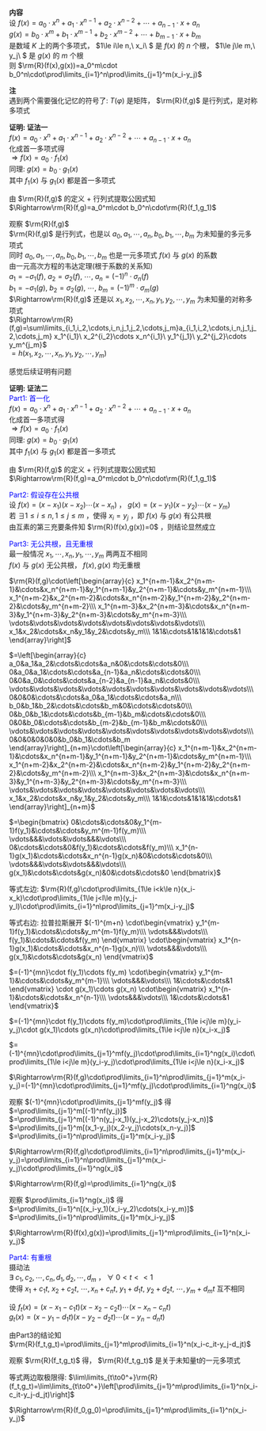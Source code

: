**内容**  
设 $f(x)=a_0\cdot x^n+a_1\cdot x^{n-1}+a_2\cdot x^{n-2}+\cdots+a_{n-1}\cdot x+a_n$  
$g(x)=b_0\cdot x^m+b_1\cdot x^{m-1}+b_2\cdot x^{m-2}+\cdots+b_{m-1}\cdot x+b_m$  
是数域 $K$ 上的两个多项式， $1\le i\le n,\ x_i\ $ 是 $f(x)$ 的 $n$ 个根， $1\le j\le m,\ y_j\ $ 是 $g(x)$ 的 $m$ 个根  
则 $\rm{R}(f(x),g(x))=a_0^m\cdot b_0^n\cdot\prod\limits_{i=1}^n\prod\limits_{j=1}^m(x_i-y_j)$  
  
**注**  
遇到两个需要强化记忆的符号了:  $T(\varphi)$ 是矩阵， $\rm{R}(f,g)$ 是行列式，是对称多项式  
  
**证明: 证法一**  
$f(x)=a_0\cdot x^n+a_1\cdot x^{n-1}+a_2\cdot x^{n-2}+\cdots+a_{n-1}\cdot x+a_n$  
化成首一多项式得  
$\Rightarrow f(x)=a_0\cdot f_1(x)$  
同理:  $g(x)=b_0\cdot g_1(x)$  
其中 $f_1(x)$ 与 $g_1(x)$ 都是首一多项式  
  
由 $\rm{R}(f,g)$ 的定义 $+$ 行列式提取公因式知  
$\Rightarrow\rm{R}(f,g)=a_0^m\cdot b_0^n\cdot\rm{R}(f_1,g_1)$  
  
观察 $\rm{R}(f,g)$  
$\rm{R}(f,g)$ 是行列式，也是以 $a_0,a_1,\cdots,a_n,b_0,b_1,\cdots,b_m$ 为未知量的多元多项式  
同时 $a_0,a_1,\cdots,a_n,b_0,b_1,\cdots,b_m$ 也是一元多项式 $f(x)$ 与 $g(x)$ 的系数  
由一元高次方程的韦达定理(根于系数的关系知)  
$a_1=-\sigma_1(f),\ a_2=\sigma_2(f),\ \cdots,\ a_n=(-1)^n\cdot\sigma_n(f)$  
$b_1=-\sigma_1(g),\ b_2=\sigma_2(g),\ \cdots,\ b_m=(-1)^m\cdot\sigma_m(g)$  
$\Rightarrow\rm{R}(f,g)$ 还是以 $x_1,x_2,\cdots,x_n,y_1,y_2,\cdots,y_m$ 为未知量的对称多项式  
$\Rightarrow\rm{R}(f,g)=\sum\limits_{i_1,i_2,\cdots,i_n,j_1,j_2,\cdots,j_m}a_{i_1,i_2,\cdots,i_n,j_1,j_2,\cdots,j_m}  
x_1^{i_1}\ x_2^{i_2}\cdots x_n^{i_1}\ y_1^{j_1}\ y_2^{j_2}\cdots y_m^{j_m}$  
$=h(x_1,x_2,\cdots,x_n,y_1,y_2,\cdots,y_m)$  
  
感觉后续证明有问题  
  
**证明: 证法二**  
<font color=blue>Part1: 首一化</font>  
$f(x)=a_0\cdot x^n+a_1\cdot x^{n-1}+a_2\cdot x^{n-2}+\cdots+a_{n-1}\cdot x+a_n$  
化成首一多项式得  
$\Rightarrow f(x)=a_0\cdot f_1(x)$  
同理:  $g(x)=b_0\cdot g_1(x)$  
其中 $f_1(x)$ 与 $g_1(x)$ 都是首一多项式  
  
由 $\rm{R}(f,g)$ 的定义 $+$ 行列式提取公因式知  
$\Rightarrow\rm{R}(f,g)=a_0^m\cdot b_0^n\cdot\rm{R}(f_1,g_1)$  
  
<font color=blue>Part2: 假设存在公共根</font>  
设 $f(x)=(x-x_1)(x-x_2)\cdots(x-x_n)$ ， $g(x)=(x-y_1)(x-y_2)\cdots(x-y_m)$  
若 $\exists 1\le i\le n, 1\le j\le m$ ，使得 $x_i=y_j$ ，即 $f(x)$ 与 $g(x)$ 有公共根  
由互素的第三充要条件知 $\rm{R}(f(x),g(x))=0$ ，则结论显然成立  
  
<font color=blue>Part3: 无公共根，且无重根</font>  
最一般情况 $x_1,\cdots,x_n,y_1,\cdots,y_m$ 两两互不相同  
$f(x)$ 与 $g(x)$ 无公共根， $f(x),g(x)$ 均无重根  
  
$\rm{R}(f,g)\cdot\left[\begin{array}{c}  
x_1^{n+m-1}&x_2^{n+m-1}&\cdots&x_n^{n+m-1}&y_1^{n+m-1}&y_2^{n+m-1}&\cdots&y_m^{n+m-1}\\\  
x_1^{n+m-2}&x_2^{n+m-2}&\cdots&x_n^{n+m-2}&y_1^{n+m-2}&y_2^{n+m-2}&\cdots&y_m^{n+m-2}\\\  
x_1^{n+m-3}&x_2^{n+m-3}&\cdots&x_n^{n+m-3}&y_1^{n+m-3}&y_2^{n+m-3}&\cdots&y_m^{n+m-3}\\\  
\vdots&\vdots&\vdots&\vdots&\vdots&\vdots&\vdots&\vdots\\\  
x_1&x_2&\cdots&x_n&y_1&y_2&\cdots&y_m\\\  
1&1&\cdots&1&1&1&\cdots&1  
\end{array}\right]$  
  
$=\left[\begin{array}{c}  
a_0&a_1&a_2&\cdots&\cdots&a_n&0&\cdots&\cdots&0\\\  
0&a_0&a_1&\cdots&\cdots&a_{n-1}&a_n&\cdots&\cdots&0\\\  
0&0&a_0&\cdots&\cdots&a_{n-2}&a_{n-1}&a_n&\cdots&0\\\  
\vdots&\vdots&\vdots&\vdots&\vdots&\vdots&\vdots&\vdots&\vdots&\vdots\\\  
0&0&0&\cdots&\cdots&a_0&a_1&\cdots&\cdots&a_n\\\  
b_0&b_1&b_2&\cdots&\cdots&b_m&0&\cdots&\cdots&0\\\  
0&b_0&b_1&\cdots&\cdots&b_{m-1}&b_m&\cdots&\cdots&0\\\  
0&0&b_0&\cdots&\cdots&b_{m-2}&b_{m-1}&b_m&\cdots&0\\\  
\vdots&\vdots&\vdots&\vdots&\vdots&\vdots&\vdots&\vdots&\vdots&\vdots\\\  
0&0&0&0&0&0&b_0&b_1&\cdots&b_m  
\end{array}\right]_{n+m}\cdot\left[\begin{array}{c}  
x_1^{n+m-1}&x_2^{n+m-1}&\cdots&x_n^{n+m-1}&y_1^{n+m-1}&y_2^{n+m-1}&\cdots&y_m^{n+m-1}\\\  
x_1^{n+m-2}&x_2^{n+m-2}&\cdots&x_n^{n+m-2}&y_1^{n+m-2}&y_2^{n+m-2}&\cdots&y_m^{n+m-2}\\\  
x_1^{n+m-3}&x_2^{n+m-3}&\cdots&x_n^{n+m-3}&y_1^{n+m-3}&y_2^{n+m-3}&\cdots&y_m^{n+m-3}\\\  
\vdots&\vdots&\vdots&\vdots&\vdots&\vdots&\vdots&\vdots\\\  
x_1&x_2&\cdots&x_n&y_1&y_2&\cdots&y_m\\\  
1&1&\cdots&1&1&1&\cdots&1  
\end{array}\right]_{n+m}$  
  
$=\begin{bmatrix}  
0&\cdots&\cdots&0&y_1^{m-1}f(y_1)&\cdots&\cdots&y_m^{m-1}f(y_m)\\\  
\vdots&&&\vdots&\vdots&&&\vdots\\\  
0&\cdots&\cdots&0&f(y_1)&\cdots&\cdots&f(y_m)\\\  
x_1^{n-1}g(x_1)&\cdots&\cdots&x_n^{n-1}g(x_n)&0&\cdots&\cdots&0\\\  
\vdots&&&\vdots&\vdots&&&\vdots\\\  
g(x_1)&\cdots&\cdots&g(x_n)&0&\cdots&\cdots&0  
\end{bmatrix}$  
  
  
等式左边:  $\rm{R}(f,g)\cdot\prod\limits_{1\le i<k\le n}(x_i-x_k)\cdot\prod\limits_{1\le j<l\le m}(y_j-y_l)\cdot\prod\limits_{i=1}^n\prod\limits_{j=1}^m(x_i-y_j)$  
  
等式右边: 拉普拉斯展开 $(-1)^{m+n}  
\cdot\begin{vmatrix}  
y_1^{m-1}f(y_1)&\cdots&\cdots&y_m^{m-1}f(y_m)\\\  
\vdots&&&\vdots\\\  
f(y_1)&\cdots&\cdots&f(y_m)  
\end{vmatrix}  
\cdot\begin{vmatrix}  
x_1^{n-1}g(x_1)&\cdots&\cdots&x_n^{n-1}g(x_n)\\\  
\vdots&&&\vdots\\\  
g(x_1)&\cdots&\cdots&g(x_n)  
\end{vmatrix}$  
  
$=(-1)^{mn}\cdot f(y_1)\cdots f(y_m)  
\cdot\begin{vmatrix}  
y_1^{m-1}&\cdots&\cdots&y_m^{m-1}\\\  
\vdots&&&\vdots\\\  
1&\cdots&\cdots&1  
\end{vmatrix}  
\cdot g(x_1)\cdots g(x_n)  
\cdot\begin{vmatrix}  
x_1^{n-1}&\cdots&\cdots&x_n^{n-1}\\\  
\vdots&&&\vdots\\\  
1&\cdots&\cdots&1  
\end{vmatrix}$  
  
$=(-1)^{mn}\cdot f(y_1)\cdots f(y_m)\cdot\prod\limits_{1\le i<j\le m}(y_i-y_j)\cdot g(x_1)\cdots g(x_n)\cdot\prod\limits_{1\le i<j\le n}(x_i-x_j)$  
  
$=(-1)^{mn}\cdot\prod\limits_{j=1}^mf(y_j)\cdot\prod\limits_{i=1}^ng(x_i)\cdot\prod\limits_{1\le i<j\le m}(y_i-y_j)\cdot\prod\limits_{1\le i<j\le n}(x_i-x_j)$  
  
$\Rightarrow\rm{R}(f,g)\cdot\prod\limits_{i=1}^n\prod\limits_{j=1}^m(x_i-y_j)=(-1)^{mn}\cdot\prod\limits_{j=1}^mf(y_j)\cdot\prod\limits_{i=1}^ng(x_i)$  
  
观察 $(-1)^{mn}\cdot\prod\limits_{j=1}^mf(y_j)$ 得  
$=\prod\limits_{j=1}^m[(-1)^nf(y_j)]$  
$=\prod\limits_{j=1}^m[(-1)^n(y_j-x_1)(y_j-x_2)\cdots(y_j-x_n)]$  
$=\prod\limits_{j=1}^m[(x_1-y_j)(x_2-y_j)\cdots(x_n-y_j)]$  
$=\prod\limits_{i=1}^n\prod\limits_{j=1}^m(x_i-y_j)$  
  
$\Rightarrow\rm{R}(f,g)\cdot\prod\limits_{i=1}^n\prod\limits_{j=1}^m(x_i-y_j)=\prod\limits_{i=1}^n\prod\limits_{j=1}^m(x_i-y_j)\cdot\prod\limits_{i=1}^ng(x_i)$  
  
$\Rightarrow\rm{R}(f,g)=\prod\limits_{i=1}^ng(x_i)$  
  
观察 $\prod\limits_{i=1}^ng(x_i)$ 得  
$=\prod\limits_{i=1}^n[(x_i-y_1)(x_i-y_2)\cdots(x_i-y_m)]$  
$=\prod\limits_{i=1}^n\prod\limits_{j=1}^m(x_i-y_j)$  
  
$\Rightarrow\rm{R}(f(x),g(x))=\prod\limits_{j=1}^m\prod\limits_{i=1}^n(x_i-y_j)$  
  
<font color=blue>Part4: 有重根</font>  
摄动法  
$\exists\ c_1,c_2,\cdots,c_n,d_1,d_2,\cdots,d_m$ ， $\forall\ 0<t<<1$  
使得 $x_1+c_1t,\ x_2+c_2t,\ \cdots, x_n+c_nt,\ y_1+d_1t,\ y_2+d_2t,\ \cdots, y_m+d_mt$ 互不相同  
  
设 $f_t(x)=(x-x_1-c_1t)(x-x_2-c_2t)\cdots(x-x_n-c_nt)$  
$g_t(x)=(x-y_1-d_1t)(x-y_2-d_2t)\cdots(x-y_n-d_nt)$  
  
由Part3的结论知  
$\rm{R}(f_t,g_t)=\prod\limits_{j=1}^m\prod\limits_{i=1}^n(x_i-c_it-y_j-d_jt)$  
  
观察 $\rm{R}(f_t,g_t)$ 得， $\rm{R}(f_t,g_t)$ 是关于未知量t的一元多项式  
  
等式两边取极限得:  $\lim\limits_{t\to0^+}\rm{R}(f_t,g_t)=\lim\limits_{t\to0^+}\left[\prod\limits_{j=1}^m\prod\limits_{i=1}^n(x_i-c_it-y_j-d_jt)\right]$  
  
$\Rightarrow\rm{R}(f_0,g_0)=\prod\limits_{j=1}^m\prod\limits_{i=1}^n(x_i-y_j)$  
